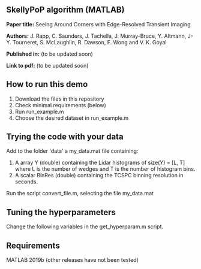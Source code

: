 ## SkellyPoP algorithm (MATLAB)

**Paper title:** 
Seeing Around Corners with Edge-Resolved Transient Imaging

**Authors:**
J. Rapp, C. Saunders, J. Tachella, J. Murray-Bruce, Y. Altmann, J-Y. Tourneret, S. McLaughlin, R. Dawson, F. Wong and V. K. Goyal

**Published in:**
(to be updated soon)

**Link to pdf:**
(to be updated soon)

## How to run this demo
1. Download the files in this repository
2. Check minimal requirements (below)
3. Run run_example.m
4. Choose the desired dataset in run_example.m

## Trying the code with your data
Add to the folder 'data' a my_data.mat file containing:
1. A array Y (double) containing the Lidar histograms of size(Y) = [L, T] where L is the number of wedges and T is the number of histogram bins.
3. A scalar BinRes (double) containing the TCSPC binning resolution in seconds.

Run the script convert_file.m, selecting the file my_data.mat

## Tuning the hyperparameters
Change the following variables in the get_hyperparam.m script.

## Requirements
MATLAB 2019b (other releases have not been tested)